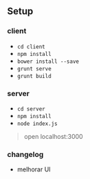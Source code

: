 ## Setup

### client

- `cd client`
- `npm install`
- `bower install --save`
- `grunt serve`
- `grunt build`

### server

- `cd server`
- `npm install`
- `node index.js`

> open localhost:3000


### changelog

- melhorar UI